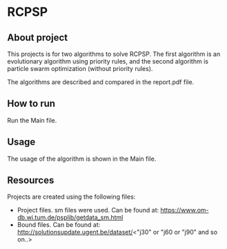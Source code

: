 # RCPSP
## About project 
This projects is for two algorithms to solve RCPSP.
The first algorithm is an evolutionary algorithm using priority rules,
and the second algorithm is particle swarm optimization (without priority rules).

The algorithms are described and compared in the report.pdf file.


## How to run
Run the Main file.

## Usage
The usage of the algorithm is shown in the Main file.


## Resources
Projects are created using the following files:
- Project files. sm files were used. Can be found at: https://www.om-db.wi.tum.de/psplib/getdata_sm.html 
- Bound files. Can be found at: http://solutionsupdate.ugent.be/dataset/<"j30" or "j60 or "j90" and so on..>




